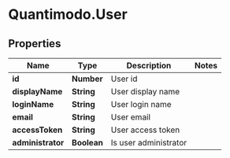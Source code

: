 # Quantimodo.User

## Properties
Name | Type | Description | Notes
------------ | ------------- | ------------- | -------------
**id** | **Number** | User id | 
**displayName** | **String** | User display name | 
**loginName** | **String** | User login name | 
**email** | **String** | User email | 
**accessToken** | **String** | User access token | 
**administrator** | **Boolean** | Is user administrator | 


